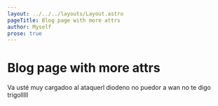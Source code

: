 ```yaml
---
layout: ../../../layouts/Layout.astro
pageTitle: Blog page with more attrs
author: Myself
prose: true
---
```


# Blog page with more attrs

Va usté muy cargadoo al ataquerl diodeno no puedor a wan no te digo trigolllll
